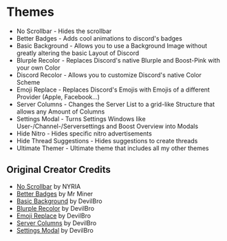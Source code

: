# Themes
 - No Scrollbar - Hides the scrollbar
 - Better Badges - Adds cool animations to discord's badges
 - Basic Background - Allows you to use a Background Image without greatly altering the basic Layout of Discord
 - Blurple Recolor - Replaces Discord's native Blurple and Boost-Pink with your own Color
 - Discord Recolor - Allows you to customize Discord's native Color Scheme
 - Emoji Replace - Replaces Discord's Emojis with Emojis of a different Provider (Apple, Facebook...)
 - Server Columns - Changes the Server List to a grid-like Structure that allows any Amount of Columns
 - Settings Modal - Turns Settings Windows like User-/Channel-/Serversettings and Boost Overview into Modals
 - Hide Nitro - Hides specific nitro advertisements
 - Hide Thread Suggestions - Hides suggestions to create threads
 - Ultimate Themer - Ultimate theme that includes all my other themes

## Original Creator Credits
 - [No Scrollbar](https://github.com/Comfy-Themes/Discord/blob/master/betterdiscord/no-scrollbar.css) by NYRIA
 - [Better Badges](https://github.com/mr-miner1/Better-Badges) by Mr Miner
 - [Basic Background](https://github.com/mwittrien/BetterDiscordAddons/tree/master/Themes/BasicBackground) by DevilBro
 - [Blurple Recolor](https://github.com/mwittrien/BetterDiscordAddons/tree/master/Themes/BlurpleRecolor) by DevilBro
 - [Emoji Replace](https://github.com/mwittrien/BetterDiscordAddons/tree/master/Themes/EmojiReplace) by DevilBro
 - [Server Columns](https://github.com/mwittrien/BetterDiscordAddons/tree/master/Themes/ServerColumns) by DevilBro
 - [Settings Modal](https://github.com/mwittrien/BetterDiscordAddons/tree/master/Themes/SettingsModal) by DevilBro